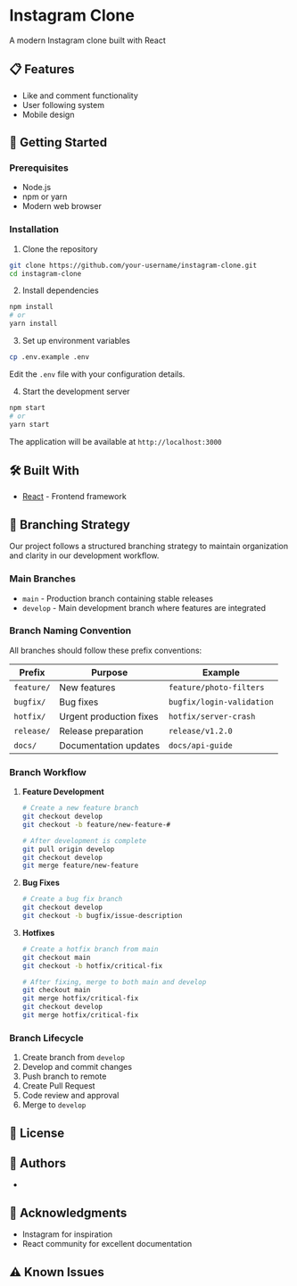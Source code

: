 # Instagram Clone

A modern Instagram clone built with React

## 📋 Features

- Like and comment functionality
- User following system
- Mobile design

## 🚀 Getting Started

### Prerequisites

- Node.js
- npm or yarn
- Modern web browser

### Installation

1. Clone the repository
```bash
git clone https://github.com/your-username/instagram-clone.git
cd instagram-clone
```

2. Install dependencies
```bash
npm install
# or
yarn install
```

3. Set up environment variables
```bash
cp .env.example .env
```
Edit the `.env` file with your configuration details.

4. Start the development server
```bash
npm start
# or
yarn start
```

The application will be available at `http://localhost:3000`

## 🛠️ Built With

- [React](https://reactjs.org/) - Frontend framework

## 🌳 Branching Strategy

Our project follows a structured branching strategy to maintain organization and clarity in our development workflow.

### Main Branches

- `main` - Production branch containing stable releases
- `develop` - Main development branch where features are integrated

### Branch Naming Convention

All branches should follow these prefix conventions:

| Prefix | Purpose | Example |
|--------|---------|---------|
| `feature/` | New features | `feature/photo-filters` |
| `bugfix/` | Bug fixes | `bugfix/login-validation` |
| `hotfix/` | Urgent production fixes | `hotfix/server-crash` |
| `release/` | Release preparation | `release/v1.2.0` |
| `docs/` | Documentation updates | `docs/api-guide` |

### Branch Workflow

1. **Feature Development**
   ```bash
   # Create a new feature branch
   git checkout develop
   git checkout -b feature/new-feature-#
   
   # After development is complete
   git pull origin develop
   git checkout develop
   git merge feature/new-feature
   ```

2. **Bug Fixes**
   ```bash
   # Create a bug fix branch
   git checkout develop
   git checkout -b bugfix/issue-description
   ```

3. **Hotfixes**
   ```bash
   # Create a hotfix branch from main
   git checkout main
   git checkout -b hotfix/critical-fix
   
   # After fixing, merge to both main and develop
   git checkout main
   git merge hotfix/critical-fix
   git checkout develop
   git merge hotfix/critical-fix
   ```

### Branch Lifecycle

1. Create branch from `develop`
2. Develop and commit changes
3. Push branch to remote
4. Create Pull Request
5. Code review and approval
6. Merge to `develop`

## 📝 License



## 👥 Authors

- 

## 🙏 Acknowledgments

- Instagram for inspiration
- React community for excellent documentation

## ⚠️ Known Issues
